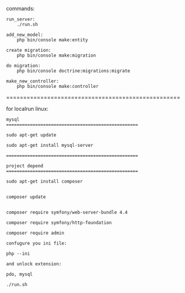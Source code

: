 commands:



    run_server:
        ./run.sh

    add_new_model:
        php bin/console make:entity

    create migration:
        php bin/console make:migration

    do migration:
        php bin/console doctrine:migrations:migrate

    make_new_controller:
        php bin/console make:controller


   ===================================================

   for localrun linux:

    mysql
    ==================================================

    sudo apt-get update

    sudo apt-get install mysql-server

    ==================================================

    project depend
    ==================================================

    sudo apt-get install composer


    composer update


    composer require symfony/web-server-bundle 4.4

    composer require symfony/http-foundation

    composer require admin

    confugure you ini file:

    php --ini

    and unlock extension:

    pdo, mysql

    ./run.sh
